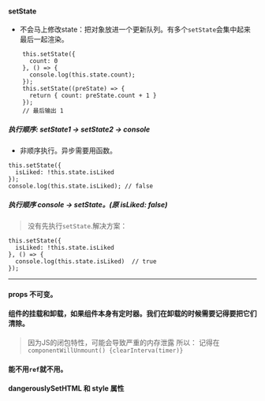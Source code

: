 #### setState
* 不会马上修改state：把对象放进一个更新队列。有多个`setState`会集中起来最后一起渲染。
```
    this.setState({
      count: 0
    }, () => {
      console.log(this.state.count);
    });
    this.setState((preState) => {
      return { count: preState.count + 1 }
    });
    // 最后输出 1
```
##### 执行顺序:  setState1 -> setState2 -> console

* 非顺序执行。异步需要用函数。
```
this.setState({
  isLiked: !this.state.isLiked
});
console.log(this.state.isLiked); // false
```
##### 执行顺序 console -> setState。(原 isLiked: false)
>   没有先执行`setState`.解决方案：
```
this.setState({
  isLiked: !this.state.isLiked
}, () => {
  console.log(this.state.isLiked)  // true
});
```

* * *

#### props 不可变。

#### 组件的挂载和卸载，如果组件本身有定时器。我们在卸载的时候需要记得要把它们清除。
> 因为JS的闭包特性，可能会导致严重的内存泄露
所以：
记得在 `componentWillUnmount() {clearInterva(timer)}`

#### 能不用`ref`就不用。

#### dangerouslySetHTML 和 style 属性
